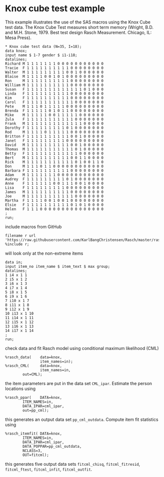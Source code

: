 # Knox cube test example

This example illustrates the use of the SAS macros using the Knox Cube test data. The Knox Cube Test measures short term memory (Wright,  B.D.  and  M.H.  Stone,  1979.  Best  test design  Rasch  Measurement. Chicago, IL: Mesa Press). 

```
* Knox cube test data (N=35, I=18);
data knox;
input name $ 1-7 gender $ i1-i18;
datalines;
Richard M 1 1 1 1 1 1 1 0 0 0 0 0 0 0 0 0 0 0 
Tracie  F 1 1 1 1 1 1 1 1 1 1 0 0 0 0 0 0 0 0 
Walter  M 1 1 1 1 1 1 1 1 1 0 0 1 0 0 0 0 0 0 
Blaise  M 1 1 1 1 0 0 1 0 1 0 0 0 0 0 0 0 0 0 
Ron     M 1 1 1 1 1 1 1 1 1 1 0 0 0 0 0 0 0 0 
William M 1 1 1 1 1 1 1 1 1 1 0 0 0 0 0 0 0 0 
Susan   F 1 1 1 1 1 1 1 1 1 1 1 1 1 0 1 0 0 0 
Linda   F 1 1 1 1 1 1 1 1 1 1 0 0 0 0 0 0 0 0 
Kim     F 1 1 1 1 1 1 1 1 1 1 0 0 0 0 0 0 0 0 
Carol   F 1 1 1 1 1 1 1 1 1 1 1 0 0 0 0 0 0 0 
Pete    M 1 1 1 0 1 1 1 1 1 0 0 0 0 0 0 0 0 0 
Brenda  F 1 1 1 1 1 0 1 0 1 1 0 0 0 0 0 0 0 0 
Mike    M 1 1 1 1 1 0 0 1 1 1 1 1 0 0 0 0 0 0 
Zula    F 1 1 1 1 1 1 1 1 1 1 1 0 0 0 0 0 0 0 
Frank   M 1 1 1 1 1 1 1 1 1 1 1 1 1 0 0 0 0 0 
Dorothy F 1 1 1 1 1 1 1 1 1 0 1 0 0 0 0 0 0 0 
Rod     M 1 1 1 1 0 1 1 1 1 1 0 0 0 0 0 0 0 0 
Britton F 1 1 1 1 1 1 1 1 1 1 0 0 1 0 0 0 0 0 
Janet   F 1 1 1 1 1 1 1 1 1 0 0 0 0 0 0 0 0 0 
David   M 1 1 1 1 1 1 1 1 1 1 0 0 1 0 0 0 0 0 
Thomas  M 1 1 1 1 1 1 1 1 1 1 1 0 1 0 0 0 0 0 
Betty   F 1 1 1 1 1 1 1 1 1 1 1 1 0 0 0 0 0 0 
Bert    M 1 1 1 1 1 1 1 1 1 1 0 0 1 1 0 0 0 0 
Rick    M 1 1 1 1 1 1 1 1 1 1 1 0 1 0 0 1 1 0 
Don     M 1 1 1 0 1 1 0 0 0 0 0 0 0 0 0 0 0 0 
Barbara F 1 1 1 1 1 1 1 1 1 1 0 0 0 0 0 0 0 0 
Adam    M 1 1 1 1 1 1 1 0 0 0 0 0 0 0 0 0 0 0 
Audrey  F 1 1 1 1 1 1 1 1 1 0 1 0 0 0 0 0 0 0 
Anne    F 1 1 1 1 1 1 0 0 1 1 1 0 0 1 0 0 0 0 
Lisa    F 1 1 1 1 1 1 1 1 1 0 0 0 0 0 0 0 0 0 
James   M 1 1 1 1 1 1 1 1 1 1 0 0 0 0 0 0 0 0 
Joe     M 1 1 1 1 1 1 1 1 1 1 1 0 0 0 0 0 0 0 
Martha  F 1 1 1 1 0 0 1 0 0 1 0 0 0 0 0 0 0 0 
Elsie   F 1 1 1 1 1 1 1 1 1 1 0 1 0 1 0 0 0 0 
Helen   F 1 1 1 0 0 0 0 0 0 0 0 0 0 0 0 0 0 0 
;
run;
```
include macros from GitHub
```
filename r url 'https://raw.githubusercontent.com/KarlBangChristensen/Rasch/master/rasch_include_all.sas';
%include r;
```
will look only at the non-extreme items
```
data in;
input item_no item_name $ item_text $ max group;
datalines;
1 i4 x 1 1
2 i5 x 1 2
3 i6 x 1 3
4 i7 x 1 4
5 i8 x 1 5
6 i9 x 1 6
7 i10 x 1 7
8 i11 x 1 8
9 i12 x 1 9
10 i13 x 1 10
11 i14 x 1 11
12 i15 x 1 12
13 i16 x 1 13
14 i17 x 1 14
;
run;
```
check data and fit Rasch model using conditional maximum likelihood (CML)
```
%rasch_data(	data=knox,
            	item_names=in);
%rasch_CML( 	data=knox,
            	item_names=in,
		out=CML);
```
the item parameters are put in the data set `CML_ipar`. Estimate the person locations using
```
%rasch_ppar(	DATA=knox, 
		ITEM_NAMES=in, 
		DATA_IPAR=cml_ipar, 
		out=pp_cml);
```
this generates an output data set `pp_cml_outdata`. Compute item fit statistics using
```
%rasch_itemfit(	DATA=knox, 
		ITEM_NAMES=in, 
		DATA_IPAR=cml_ipar, 
		DATA_POPPAR=pp_cml_outdata, 
		NCLASS=3, 
		OUT=fitcml);
```
this generates five output data sets `fitcml_chisq`,  `fitcml_fitresid`,  `fitcml_ftest`,  `fitcml_infit`,  `fitcml_outfit`.

